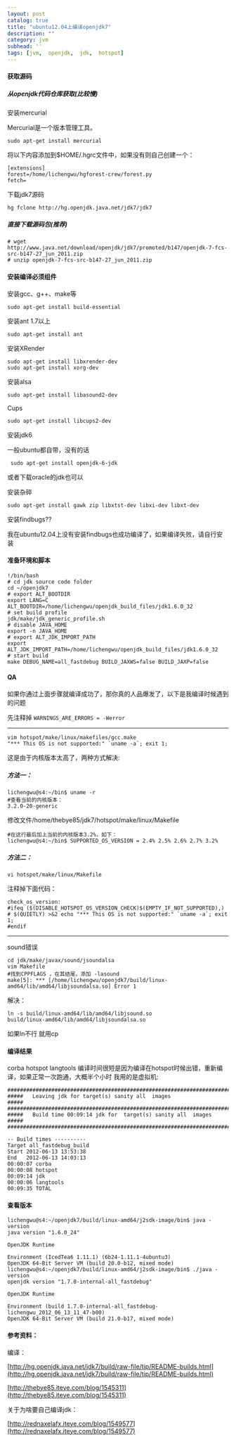 ```yaml
---
layout: post
catalog: true
title: "ubuntu12.04上编译openjdk7"
description: ""
category: jvm
subhead: ''
tags: [jvm,  openjdk,  jdk,  hotspot]
---
```


#### 获取源码

##### 从openjdk代码仓库获取(比较慢)
安装mercurial

Mercurial是一个版本管理工具。

    sudo apt-get install mercurial
    
将以下内容添加到$HOME/.hgrc文件中，如果没有则自己创建一个：

    [extensions]
    forest=/home/lichengwu/hgforest-crew/forest.py
    fetch=
    
下载jdk7源码

    hg fclone http://hg.openjdk.java.net/jdk7/jdk7
    
##### 直接下载源码包(推荐) 

    # wget http://www.java.net/download/openjdk/jdk7/promoted/b147/openjdk-7-fcs-src-b147-27_jun_2011.zip
    # unzip openjdk-7-fcs-src-b147-27_jun_2011.zip
    
#### 安装编译必须组件

安装gcc、g++、make等

    sudo apt-get install build-essential
    
安装ant 1.7以上

    sudo apt-get install ant
    
安装XRender

    sudo apt-get install libxrender-dev   
    sudo apt-get install xorg-dev 

安装alsa

    sudo apt-get install libasound2-dev

Cups

    sudo apt-get install libcups2-dev

安装jdk6

一般ubuntu都自带，没有的话

     sudo apt-get install openjdk-6-jdk

或者下载oracle的jdk也可以

安装杂碎

    sudo apt-get install gawk zip libxtst-dev libxi-dev libxt-dev

安装findbugs??

我在ubuntu12.04上没有安装findbugs也成功编译了，如果编译失败，请自行安装

#### 准备环境和脚本

    !/bin/bash
    # cd jdk source code folder
    cd ~/openjdk7
    # export ALT_BOOTDIR
    export LANG=C ALT_BOOTDIR=/home/lichengwu/openjdk_build_files/jdk1.6.0_32
    # set build profile
    jdk/make/jdk_generic_profile.sh
    # disable JAVA_HOME
    export -n JAVA_HOME
    # export ALT_JDK_IMPORT_PATH
    export ALT_JDK_IMPORT_PATH=/home/lichengwu/openjdk_build_files/jdk1.6.0_32
    # start build
    make DEBUG_NAME=all_fastdebug BUILD_JAXWS=false BUILD_JAXP=false

#### QA

如果你通过上面步骤就编译成功了，那你真的人品爆发了，以下是我编译时候遇到的问题

先注释掉 `WARNINGS_ARE_ERRORS = -Werror`

---
    vim hotspot/make/linux/makefiles/gcc.make
    "*** This OS is not supported:" `uname -a`; exit 1;
这是由于内核版本太高了，两种方式解决:

##### 方法一：

    lichengwu@s4:~/bin$ uname -r
    #查看当前的内核版本：
    3.2.0-20-generic

修改文件/home/thebye85/jdk7/hotspot/make/linux/Makefile

    #在这行最后加上当前的内核版本3.2%，如下：
    lichengwu@s4:~/bin$ SUPPORTED_OS_VERSION = 2.4% 2.5% 2.6% 2.7% 3.2%
    
##### 方法二：
    vi hotspot/make/linux/Makefile

注释掉下面代码：

    check_os_version:
    #ifeq ($(DISABLE_HOTSPOT_OS_VERSION_CHECK)$(EMPTY_IF_NOT_SUPPORTED),)
    # $(QUIETLY) >&2 echo "*** This OS is not supported:" `uname -a`; exit 1;
    #endif
    
----
    
sound错误

    cd jdk/make/javax/sound/jsoundalsa
    vim Makefile
    #找到CPPFLAGS ，在其结尾，添加 -lasound
    make[5]: *** [/home/lichengwu/openjdk7/build/linux-amd64/lib/amd64/libjsoundalsa.so] Error 1
    
解决：

    ln -s build/linux-amd64/lib/amd64/libjsound.so 
    build/linux-amd64/lib/amd64/libjsoundalsa.so 
    
如果ln不行 就用cp

#### 编译结果

corba hotspot langtools 编译时间很短是因为编译在hotspot时候出错，重新编译，如果正常一次跑通，大概半个小时 我用的是虚拟机:

 
    ########################################################################
    #####   Leaving jdk for target(s) sanity all  images               #####
    ########################################################################
    #####   Build time 00:09:14 jdk for  target(s) sanity all  images  #####
    ########################################################################
 
    -- Build times ----------
    Target all_fastdebug_build
    Start 2012-06-13 13:53:38
    End   2012-06-13 14:03:13
    00:00:07 corba
    00:00:08 hotspot
    00:09:14 jdk
    00:00:06 langtools
    00:09:35 TOTAL
    
#### 查看版本

    lichengwu@s4:~/openjdk7/build/linux-amd64/j2sdk-image/bin$ java -version
    java version "1.6.0_24"
 
    OpenJDK Runtime
 
    Environment (IcedTea6 1.11.1) (6b24-1.11.1-4ubuntu3)
    OpenJDK 64-Bit Server VM (build 20.0-b12, mixed mode)
    lichengwu@s4:~/openjdk7/build/linux-amd64/j2sdk-image/bin$ ./java -version
    openjdk version "1.7.0-internal-all_fastdebug"
 
    OpenJDK Runtime
 
    Environment (build 1.7.0-internal-all_fastdebug-lichengwu_2012_06_13_11_47-b00)
    OpenJDK 64-Bit Server VM (build 21.0-b17, mixed mode)

#### 参考资料：

编译：

[http://hg.openjdk.java.net/jdk7/build/raw-file/tip/README-builds.html](http://hg.openjdk.java.net/jdk7/build/raw-file/tip/README-builds.html)

[http://thebye85.iteye.com/blog/1545311](http://thebye85.iteye.com/blog/1545311)

关于为啥要自己编译jdk：

[http://rednaxelafx.iteye.com/blog/1549577](http://rednaxelafx.iteye.com/blog/1549577)

